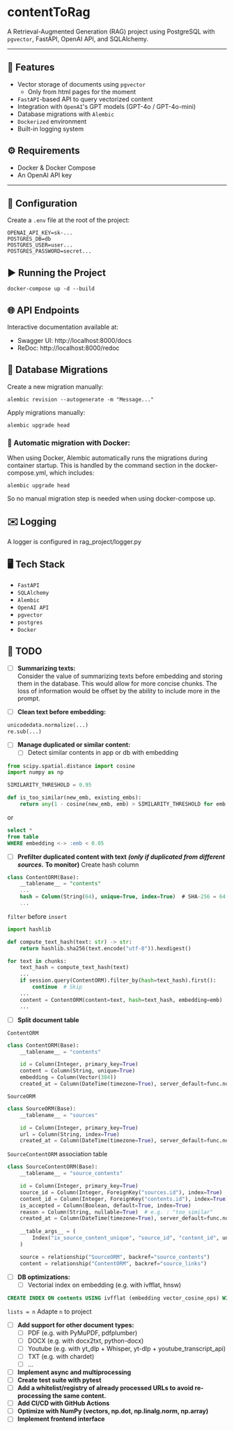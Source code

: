 # contentToRag

A Retrieval-Augmented Generation (RAG) project using PostgreSQL with `pgvector`, FastAPI, OpenAI API, and SQLAlchemy.

---

## 🚀 Features

- Vector storage of documents using `pgvector`
  - Only from html pages for the moment
- `FastAPI`-based API to query vectorized content
- Integration with `OpenAI`'s GPT models (GPT-4o / GPT-4o-mini)
- Database migrations with `Alembic`
- `Dockerized` environment
- Built-in logging system

## ⚙️ Requirements

- Docker & Docker Compose
- An OpenAI API key

---

## 🔧 Configuration

Create a `.env` file at the root of the project:

```env
OPENAI_API_KEY=sk-...
POSTGRES_DB=db
POSTGRES_USER=user...
POSTGRES_PASSWORD=secret...
```

## ▶️ Running the Project

```
docker-compose up -d --build
```

## 🌐 API Endpoints
Interactive documentation available at:
- Swagger UI: http://localhost:8000/docs
- ReDoc: http://localhost:8000/redoc

## 📂 Database Migrations
Create a new migration manually:
```
alembic revision --autogenerate -m "Message..."
```
Apply migrations manually:
```
alembic upgrade head
```
### 🔄 Automatic migration with Docker:
When using Docker, Alembic automatically runs the migrations during container startup.
This is handled by the command section in the docker-compose.yml, which includes:
```
alembic upgrade head
```
So no manual migration step is needed when using docker-compose up.

## ✉️ Logging
A logger is configured in rag_project/logger.py


## 🖥️ Tech Stack
- `FastAPI`
- `SQLAlchemy`
- `Alembic`
- `OpenAI API`
- `pgvector`
- `postgres`
- `Docker`

## 🎯️ TODO

- [ ] **Summarizing texts:**  
Consider the value of summarizing texts before embedding and storing them in the database.
This would allow for more concise chunks.
The loss of information would be offset by the ability to include more in the prompt.
  

- [ ] **Clean text before embedding:**
```python
unicodedata.normalize(...)
re.sub(...)
```
- [ ] **Manage duplicated or similar content:**
  - [ ] Detect similar contents in app or db with embedding
```python
from scipy.spatial.distance import cosine
import numpy as np

SIMILARITY_THRESHOLD = 0.95

def is_too_similar(new_emb, existing_embs):
    return any(1 - cosine(new_emb, emb) > SIMILARITY_THRESHOLD for emb in existing_embs)
```
or
```sql
select *
from table
WHERE embedding <-> :emb < 0.05
```
 - [ ] **Prefilter duplicated content with text** ***(only if duplicated from different sources.*** **To monitor)**
Create hash column
```sql
class ContentORM(Base):
    __tablename__ = "contents"
    ...
    hash = Column(String(64), unique=True, index=True)  # SHA-256 = 64 hex
    ...
```
```filter``` before ```insert```
```python
import hashlib

def compute_text_hash(text: str) -> str:
    return hashlib.sha256(text.encode("utf-8")).hexdigest()
```
```python
for text in chunks:
    text_hash = compute_text_hash(text)
    ...
    if session.query(ContentORM).filter_by(hash=text_hash).first():
        continue  # Skip
    ...
    content = ContentORM(content=text, hash=text_hash, embedding=emb)
    ...
```

- [ ] **Split document table** 

```ContentORM```
```python
class ContentORM(Base):
    __tablename__ = "contents"

    id = Column(Integer, primary_key=True)
    content = Column(String, unique=True)
    embedding = Column(Vector(384))
    created_at = Column(DateTime(timezone=True), server_default=func.now())
```

```SourceORM```
```python
class SourceORM(Base):
    __tablename__ = "sources"

    id = Column(Integer, primary_key=True)
    url = Column(String, index=True)
    created_at = Column(DateTime(timezone=True), server_default=func.now())
```

```SourceContentORM``` association table
```python
class SourceContentORM(Base):
    __tablename__ = "source_contents"

    id = Column(Integer, primary_key=True)
    source_id = Column(Integer, ForeignKey("sources.id"), index=True)
    content_id = Column(Integer, ForeignKey("contents.id"), index=True)
    is_accepted = Column(Boolean, default=True, index=True)
    reason = Column(String, nullable=True)  # e.g. : "too_similar"
    created_at = Column(DateTime(timezone=True), server_default=func.now())
    
    __table_args__ = (
        Index("ix_source_content_unique", "source_id", "content_id", unique=True),
    )

    source = relationship("SourceORM", backref="source_contents")
    content = relationship("ContentORM", backref="source_links")
```
- [ ] **DB optimizations:**
  - [ ] Vectorial index on embedding (e.g. with ivfflat, hnsw)
```sql
CREATE INDEX ON contents USING ivfflat (embedding vector_cosine_ops) WITH (lists = 100);
```
```lists = n``` Adapte ```n``` to project
- [ ] **Add support for other document types:**
  - [ ] PDF (e.g. with PyMuPDF, pdfplumber)
  - [ ] DOCX (e.g. with docx2txt, python-docx)
  - [ ] Youtube (e.g. with yt_dlp + Whisper, yt-dlp + youtube_transcript_api)
  - [ ] TXT (e.g. with chardet)
  - [ ] ...
- [ ] **Implement async and multiprocessing**
- [ ] **Create test suite with pytest**
- [ ] **Add a whitelist/registry of already processed URLs to avoid re-processing the same content.**
- [ ] **Add CI/CD with GitHub Actions**
- [ ] **Optimize with NumPy (vectors, np.dot, np.linalg.norm, np.array)**
- [ ] **Implement frontend interface**